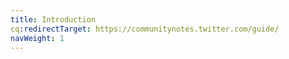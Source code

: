 ```yaml
---
title: Introduction
cq:redirectTarget: https://communitynotes.twitter.com/guide/
navWeight: 1
---
```

